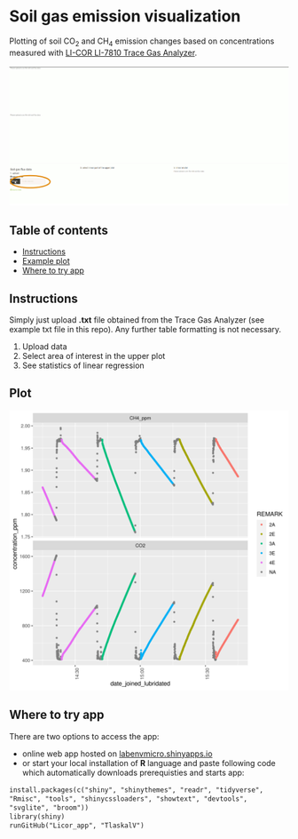 # Soil gas emission visualization
Plotting of soil CO<sub>2</sub> and CH<sub>4</sub> emission changes based on concentrations measured with [LI-COR LI-7810 Trace Gas Analyzer](https://www.licor.com/env/products/soil_flux/LI-7810).


<div align="left">
    <img src="/gif_app.gif?raw=true" width="700px"</img>
</div>


## Table of contents

* [Instructions](#instructions)
* [Example plot](#plot)
* [Where to try app](#where-to-try-app)

## Instructions
Simply just upload **.txt** file obtained from the Trace Gas Analyzer (see example txt file in this repo). Any further table formatting is not necessary.

1. Upload data
2. Select area of interest in the upper plot
3. See statistics of linear regression

## Plot

<div align="left">
    <img src="/example_plot.png?raw=true" width="600px"</img>
</div>

## Where to try app

There are two options to access the app:
* online web app hosted on [labenvmicro.shinyapps.io](https://labenvmicro.shinyapps.io/Licor_emissions_app/)
* or start your local installation of **R** language and paste following code which automatically downloads prerequisties and starts app:
```
install.packages(c("shiny", "shinythemes", "readr", "tidyverse", "Rmisc", "tools", "shinycssloaders", "showtext", "devtools", "svglite", "broom"))
library(shiny)
runGitHub("Licor_app", "TlaskalV")
```

